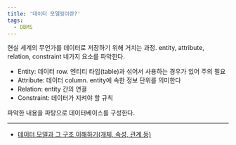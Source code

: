 ```yaml
---
title: '데이터 모델링이란?'
tags:
  - DBMS
---
```


현실 세계의 무언가를 데이터로 저장하기 위해 거치는 과정. entity, attribute, relation, constraint 네가지 요소를 파악한다.

- Entity: 데이터 row. 엔티티 타입(table)과 섞어서 사용하는 경우가 있어 주의 필요
- Attribute: 데이터 column. entity에 속한 정보 단위를 의미한다
- Relation: entity 간의 연결
- Constraint: 데이터가 지켜야 할 규칙

파악한 내용을 파탕으로 데이터베이스를 구성한다.

---

- [데이터 모델과 그 구조 이해하기(개체, 속성, 관계 등)](https://www.youtube.com/watch?v=irio_xLCAqo)
